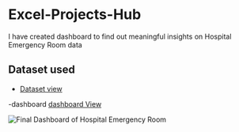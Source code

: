 # Excel-Projects-Hub
I have created dashboard to find out meaningful insights on Hospital Emergency Room data 

## Dataset used 
- <a href="https://github.com/bitsbydj/Excel-Projects-Hub/blob/main/Hospital%20Emergency%20Room%20Data..csv">Dataset view</a>

-dashboard <a href ="https://github.com/bitsbydj/Excel-Projects-Hub/blob/main/Final%20Dashboard%20of%20Hospital%20Emergency%20Room.jpg">dashboard View</a>

![Final Dashboard of Hospital Emergency Room](https://github.com/user-attachments/assets/4d62920a-6208-4955-b0c6-ae91eb4f873c)
